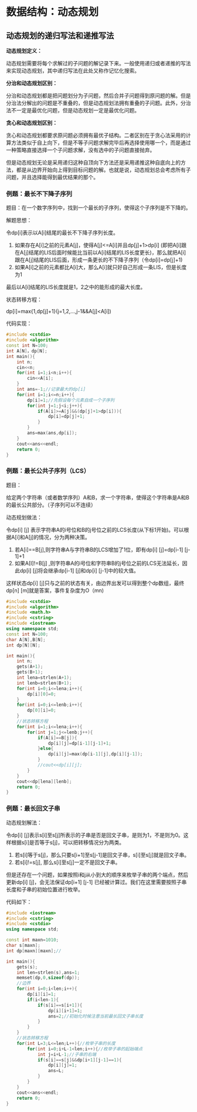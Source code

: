 # 数据结构：动态规划

## 动态规划的递归写法和递推写法

**动态规划定义：**

动态规划需要将每个求解过的子问题的解记录下来。一般使用递归或者递推的写法来实现动态规划，其中递归写法在此处又称作记忆化搜索。

**分治和动态规划区别：**

分治和动态规划都是把问题划分为子问题，然后合并子问题得到原问题的解。但是分治法分解出的问题是不重叠的，但是动态规划法拥有重叠的子问题。此外，分治法不一定是最优化问题，但是动态规划一定是最优化问题。

**贪心和动态规划区别：**

贪心和动态规划都要求原问题必须拥有最优子结构。二者区别在于贪心法采用的计算方法类似于自上向下，但是不等子问题求解完毕后再选择使用哪一个，而是通过一种策略直接选择一个子问题求解，没有选中的子问题直接抛弃。

但是动态规划无论是采用递归这种自顶向下方法还是采用递推这种自底向上的方法，都是从边界开始向上得到目标问题的解。也就是说，动态规划总会考虑所有子问题，并且选择能得到最优结果的那个。

### 例题：最长不下降子序列

题目：在一个数字序列中，找到一个最长的子序列，使得这个子序列是不下降的。

解题思想：

令dp[i]表示以A[i]结尾的最长不下降子序列长度。

1. 如果存在A[i]之前的元素A[j]，使得A[j]<=A[i]并且dp[j]+1>dp[i] (即把A[i]跟在A[j]结尾的LIS后面时候能比当前以A[i]结尾的LIS长度更长)，那么就把A[i]跟在A[j]结尾的LIS后面，形成一条更长的不下降子序列（令dp[i]=dp[j]+1)
2. 如果A[i]之前的元素都比A[i]大，那么A[i]就只好自己形成一条LIS，但是长度为1

最后以A[i]结尾的LIS长度就是1，2之中的能形成的最大长度。

状态转移方程：

dp[i]=max{1,dp[j]+1}(j=1,2,...,j-1&&A[j]<A[i])

代码实现：

```c++
#include <cstdio>
#include <algorithm>
const int N=100;
int A[N]，dp[N];
int main(){
    int n;
    cin<<n;
    for(int i=1;i<n;i++){
        cin<<A[i];
    }
    int ans=-1;//记录最大的dp[i]
    for(int i=1;i<=n;i++){
        dp[i]=1;//先假设每个元素自成一个子序列
        for(int j=1;j<i;j++){
            if(A[i]>=A[j]&&(dp[j]+1>dp[i])){
                dp[i]=dp[j]+1;
            }
        }
        ans=max(ans,dp[i]);
    }
    cout<<ans<<endl;
    return 0;
}
```

### 例题：最长公共子序列（LCS）

题目：

给定两个字符串（或者数学序列）A和B，求一个字符串，使得这个字符串是A和B的最长公共部分。（子序列可以不连续）

动态规划做法：

令dp[i] [j] 表示字符串A的i号位和B的j号位之前的LCS长度(从下标1开始)。可以根据A[i]和A[j]的情况，分为两种决策。

1. 若A[i]==B[j],则字符串A与字符串B的LCS增加了1位，即有dp[i] [j]=dp[i-1] [j-1]+1
2. 如果A[I]!=B[j] ,则字符串A的i号位和字符串B的j号位之前的LCS无法延长，因此dp[i] [j]将会继承dp[i-1] [j]和dp[i] [j-1]中的较大值。

这样状态dp[i] [j]只与之前的状态有关，由边界出发可以得到整个dp数组，最终dp[n] [m]就是答案，事件复杂度为O（mn)

```c++
#include <cstdio>
#include <algorithm>
#include <math.h>
#include <cstring>
#include <iostream>
using namespace std;
const int N=100;
char A[N],B[N];
int dp[N][N];

int main(){
    int n;
    gets(A+1);
    gets(B+1);
    int lena=strlen(A+1);
    int lenb=strlen(B+1);
    for(int i=0;i<=lena;i++){
        dp[i][0]=0;
    }
    for(int i=0;i<=lenb;i++){
        dp[0][i]=0;
    }
    //状态转移方程
    for(int i=1;i<=lena;i++){
        for(int j=1;j<=lenb;j++){
            if(A[i]==B[j]){
                dp[i][j]=dp[i-1][j-1]+1;
            }else{
                dp[i][j]=max(dp[i-1][j],dp[i][j-1]);
            }
            //cout<<dp[i][j];
        }
    }
    cout<<dp[lena][lenb];
    return 0;
}
```

### 例题：最长回文子串

动态规划解法：

令dp[i] [j]表示s[i]至s[j]所表示的子串是否是回文子串，是则为1，不是则为0。这样根据s[i]是否等于s[j]，可以把转移情况分为两类。

1. 若s[i]等于s[j]，那么只要s[i+1]至s[j-1]是回文子串，s[i]至s[j]就是回文子串。
2. 若s[i]!=s[j], 那么s[i]至s[j]一定不是回文子串。

但是还存在一个问题，如果按照i和j从小到大的顺序来枚举子串的两个端点，然后更新dp[i] [j]，会无法保证dp[i+1] [j-1] 已经被计算过。我们在这里需要按照子串长度和子串的初始位置进行枚举。

代码如下：

```c++
#include <iostream>
#include <cstring>
#include <cstdio>
using namespace std;

const int maxn=1010;
char s[maxn];
int dp[maxn][maxn];//

int main(){
    gets(s);
    int len=strlen(s),ans=1;
    memset(dp,0,sizeof(dp));
    //边界
    for(int i=0;i<len;i++){
        dp[i][i]=1;
        if(i<len-1){
            if(s[i]==s[i+1]){
                dp[i][i+1]=1;
                ans=2;//初始化时候注意当前最长回文子串长度
            }
        }
    }
    //状态转移方程
    for(int L=3;L<=len;L++){//枚举子串的长度
        for(int i=0;i+L-1<len;i++){//枚举子串的起始端点
            int j=i+L-1;//子串的右端
            if(s[i]==s[j]&&dp[i+1][j-1]==1){
                dp[i][j]=1;
                ans=L;
            }
        }
    }
    cout<<ans<<endl;
    return 0;
}
```

